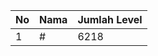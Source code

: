 | No | Nama            | Jumlah Level |
|----|-----------------|--------------|
| 1  | #    |    6218        |
